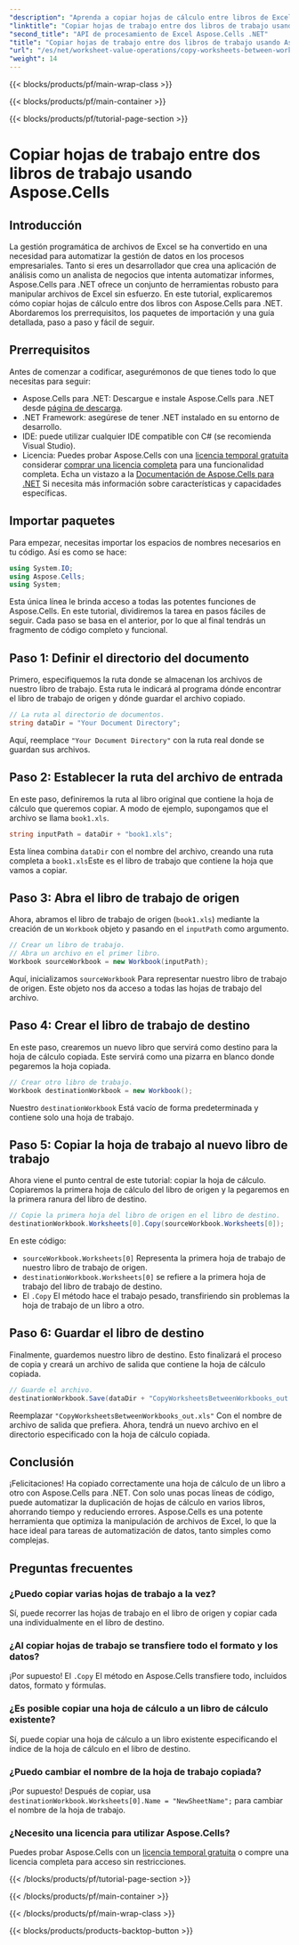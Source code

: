 ```yaml
---
"description": "Aprenda a copiar hojas de cálculo entre libros de Excel con Aspose.Cells para .NET en este tutorial detallado paso a paso. Ideal para automatizar procesos de Excel."
"linktitle": "Copiar hojas de trabajo entre dos libros de trabajo usando Aspose.Cells"
"second_title": "API de procesamiento de Excel Aspose.Cells .NET"
"title": "Copiar hojas de trabajo entre dos libros de trabajo usando Aspose.Cells"
"url": "/es/net/worksheet-value-operations/copy-worksheets-between-workbooks/"
"weight": 14
---
```


{{< blocks/products/pf/main-wrap-class >}}

{{< blocks/products/pf/main-container >}}

{{< blocks/products/pf/tutorial-page-section >}}

# Copiar hojas de trabajo entre dos libros de trabajo usando Aspose.Cells

## Introducción
La gestión programática de archivos de Excel se ha convertido en una necesidad para automatizar la gestión de datos en los procesos empresariales. Tanto si eres un desarrollador que crea una aplicación de análisis como un analista de negocios que intenta automatizar informes, Aspose.Cells para .NET ofrece un conjunto de herramientas robusto para manipular archivos de Excel sin esfuerzo. En este tutorial, explicaremos cómo copiar hojas de cálculo entre dos libros con Aspose.Cells para .NET. Abordaremos los prerrequisitos, los paquetes de importación y una guía detallada, paso a paso y fácil de seguir.
## Prerrequisitos
Antes de comenzar a codificar, asegurémonos de que tienes todo lo que necesitas para seguir:
- Aspose.Cells para .NET: Descargue e instale Aspose.Cells para .NET desde [página de descarga](https://releases.aspose.com/cells/net/).
- .NET Framework: asegúrese de tener .NET instalado en su entorno de desarrollo.
- IDE: puede utilizar cualquier IDE compatible con C# (se recomienda Visual Studio).
- Licencia: Puedes probar Aspose.Cells con una [licencia temporal gratuita](https://purchase.aspose.com/temporary-license/) considerar [comprar una licencia completa](https://purchase.aspose.com/buy) para una funcionalidad completa.
Echa un vistazo a la [Documentación de Aspose.Cells para .NET](https://reference.aspose.com/cells/net/) Si necesita más información sobre características y capacidades específicas.
## Importar paquetes
Para empezar, necesitas importar los espacios de nombres necesarios en tu código. Así es como se hace:
```csharp
using System.IO;
using Aspose.Cells;
using System;
```
Esta única línea le brinda acceso a todas las potentes funciones de Aspose.Cells.
En este tutorial, dividiremos la tarea en pasos fáciles de seguir. Cada paso se basa en el anterior, por lo que al final tendrás un fragmento de código completo y funcional.
## Paso 1: Definir el directorio del documento
Primero, especifiquemos la ruta donde se almacenan los archivos de nuestro libro de trabajo. Esta ruta le indicará al programa dónde encontrar el libro de trabajo de origen y dónde guardar el archivo copiado.
```csharp
// La ruta al directorio de documentos.
string dataDir = "Your Document Directory";
```
Aquí, reemplace `"Your Document Directory"` con la ruta real donde se guardan sus archivos.
## Paso 2: Establecer la ruta del archivo de entrada
En este paso, definiremos la ruta al libro original que contiene la hoja de cálculo que queremos copiar. A modo de ejemplo, supongamos que el archivo se llama `book1.xls`.
```csharp
string inputPath = dataDir + "book1.xls";
```
Esta línea combina `dataDir` con el nombre del archivo, creando una ruta completa a `book1.xls`Este es el libro de trabajo que contiene la hoja que vamos a copiar.
## Paso 3: Abra el libro de trabajo de origen
Ahora, abramos el libro de trabajo de origen (`book1.xls`) mediante la creación de un `Workbook` objeto y pasando en el `inputPath` como argumento.
```csharp
// Crear un libro de trabajo.
// Abra un archivo en el primer libro.
Workbook sourceWorkbook = new Workbook(inputPath);
```
Aquí, inicializamos `sourceWorkbook` Para representar nuestro libro de trabajo de origen. Este objeto nos da acceso a todas las hojas de trabajo del archivo.
## Paso 4: Crear el libro de trabajo de destino
En este paso, crearemos un nuevo libro que servirá como destino para la hoja de cálculo copiada. Este servirá como una pizarra en blanco donde pegaremos la hoja copiada.
```csharp
// Crear otro libro de trabajo.
Workbook destinationWorkbook = new Workbook();
```
Nuestro `destinationWorkbook` Está vacío de forma predeterminada y contiene solo una hoja de trabajo.
## Paso 5: Copiar la hoja de trabajo al nuevo libro de trabajo
Ahora viene el punto central de este tutorial: copiar la hoja de cálculo. Copiaremos la primera hoja de cálculo del libro de origen y la pegaremos en la primera ranura del libro de destino.
```csharp
// Copie la primera hoja del libro de origen en el libro de destino.
destinationWorkbook.Worksheets[0].Copy(sourceWorkbook.Worksheets[0]);
```
En este código:
- `sourceWorkbook.Worksheets[0]` Representa la primera hoja de trabajo de nuestro libro de trabajo de origen.
- `destinationWorkbook.Worksheets[0]` se refiere a la primera hoja de trabajo del libro de trabajo de destino.
- El `.Copy` El método hace el trabajo pesado, transfiriendo sin problemas la hoja de trabajo de un libro a otro.
## Paso 6: Guardar el libro de destino
Finalmente, guardemos nuestro libro de destino. Esto finalizará el proceso de copia y creará un archivo de salida que contiene la hoja de cálculo copiada.
```csharp
// Guarde el archivo.
destinationWorkbook.Save(dataDir + "CopyWorksheetsBetweenWorkbooks_out.xls");
```
Reemplazar `"CopyWorksheetsBetweenWorkbooks_out.xls"` Con el nombre de archivo de salida que prefiera. Ahora, tendrá un nuevo archivo en el directorio especificado con la hoja de cálculo copiada.

## Conclusión
¡Felicitaciones! Ha copiado correctamente una hoja de cálculo de un libro a otro con Aspose.Cells para .NET. Con solo unas pocas líneas de código, puede automatizar la duplicación de hojas de cálculo en varios libros, ahorrando tiempo y reduciendo errores. Aspose.Cells es una potente herramienta que optimiza la manipulación de archivos de Excel, lo que la hace ideal para tareas de automatización de datos, tanto simples como complejas.
## Preguntas frecuentes
### ¿Puedo copiar varias hojas de trabajo a la vez?  
Sí, puede recorrer las hojas de trabajo en el libro de origen y copiar cada una individualmente en el libro de destino.
### ¿Al copiar hojas de trabajo se transfiere todo el formato y los datos?  
¡Por supuesto! El `.Copy` El método en Aspose.Cells transfiere todo, incluidos datos, formato y fórmulas.
### ¿Es posible copiar una hoja de cálculo a un libro de cálculo existente?  
Sí, puede copiar una hoja de cálculo a un libro existente especificando el índice de la hoja de cálculo en el libro de destino.
### ¿Puedo cambiar el nombre de la hoja de trabajo copiada?  
¡Por supuesto! Después de copiar, usa `destinationWorkbook.Worksheets[0].Name = "NewSheetName";` para cambiar el nombre de la hoja de trabajo.
### ¿Necesito una licencia para utilizar Aspose.Cells?  
Puedes probar Aspose.Cells con un [licencia temporal gratuita](https://purchase.aspose.com/temporary-license/) o compre una licencia completa para acceso sin restricciones.

{{< /blocks/products/pf/tutorial-page-section >}}

{{< /blocks/products/pf/main-container >}}

{{< /blocks/products/pf/main-wrap-class >}}

{{< blocks/products/products-backtop-button >}}